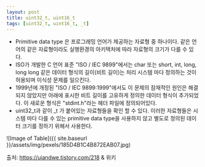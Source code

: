 ```yaml
---
layout: post
title: uint32_t, uint16_t
tags: [uint32_t, uint16_t, _t]
---
```


- Primitive data type 은 프로그래밍 언어가 제공하는 자료형 중 하나이다. 같은 언어의 같은 자료형이라도 실행환경의 아키택처에 따라 자료형의 크기가 다를 수 있다.
- ISO가 개발한 C 언어 표준 "ISO / IEC 9899"에서는 char 또는 short, int, long, long long 같은 데이터 형식의 길이(비트 길이)는 처리 시스템 마다 정의하는 것이 허용되며 이식성 문제를 일으킨다.
- 1999년에 개정된 "ISO / IEC 9899:1999"에서도 이 문제의 잠재적인 원인은 해결되지 않았지만 아래에 표시한 비트 길이를 고유하게 정의한 데이터 형식이 추가되었다. 이 새로운 형식은 "stdint.h"라는 헤더 파일에 정의되어있다.
- uint32_t과 같이 _t 가 붙어있는 자료형들을 확인 할 수 있다. 이러한 자료형들은 시스템 마다 다를 수 있는 primitive data type을 사용하지 않고 별도로 정의된 데이터 크기를 정하기 위해서 사용한다.

![Image of Table]({{ site.baseurl }}/assets/img/pexels/185D4B1C4B872EAB07.jpg)




출처: https://uiandwe.tistory.com/218 & 위키
